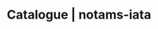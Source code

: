 ---
layout: dataset
title: Catalogue | notams-iata
data:
  topics:
    - travel
  challenges:
    - aloha
  resources:
    - type: data
      url: >-
        https://docs.google.com/spreadsheets/d/e/2PACX-1vTxATUFm0tR6Vqq-UAOuqQ-BoQDvYYEe-BmJ20s50yBKDHEifGofP2P1LJ4jWFIu0Pb_4kRhQeyhHmn/pub?gid=0&single=true&output=csv
      format: csv
  references: []
  id: notams-iata
  sharing: public
  tags: 'iata, notams, aviation'
  update_frequency: daily
  title: COVID-19 travel restrictions by country.csv
  url: >-
    https://data.humdata.org/dataset/covid-19-global-travel-restrictions-and-airline-information
  author: IATA

---
